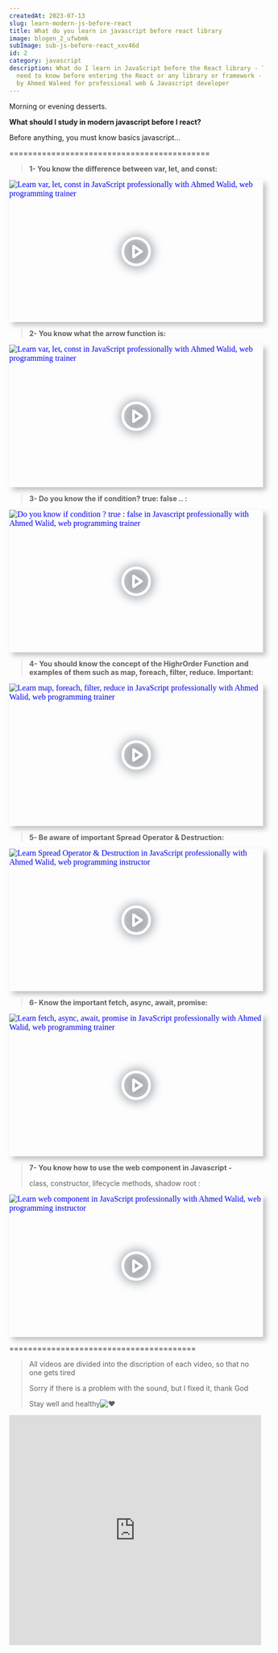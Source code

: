 ```yaml
---
createdAt: 2023-07-13
slug: learn-modern-js-before-react
title: What do you learn in javascript before react library
image: blogen_2_ufwbmk
subImage: sub-js-before-react_xxv46d
id: 2
category: javascript
description: What do I learn in JavaScript before the React library - Things you
  need to know before entering the React or any library or framework - Articles
  by Ahmed Waleed for professional web & Javascript developer
---
```

Morning or evening desserts.

**What should I study in modern javascript before I react?**

Before anything, you must know basics javascript...

\===========================================

> **1- You know the difference between var, let, and const:**

<div style="width:100%;max-width:800px;box-shadow:6px 6px 10px hsl(206.5,0%,75%)"><div style="position:relative;padding-bottom:56.15%;height:0;overflow:hidden"><iframe style="position:absolute;top:0;left:0;width:100%;height:100%;border:0" loading="lazy" srcdoc="<style>* {padding: 0;margin: 0;overflow: hidden;}body, html {height: 100%;}img, svg {position: absolute;width:100%;top: 0;bottom: 0;margin: auto;}svg {filter: drop-shadow(1px 1px 10px hsl(206.5, 70.7%, 8%));transition: all 250ms ease-in-out;}body:hover svg {filter: drop-shadow(1px 1px 10px hsl(206.5, 0%, 10%));transform: scale(1.2);}</style><a href='https://www.youtube.com/embed/dww6Pzvf24I?autoplay=1'><img src='https://img.youtube.com/vi/dww6Pzvf24I/hqdefault.jpg' alt='Learn var, let, const in JavaScript professionally with Ahmed Walid, web programming trainer'>
<svg xmlns='http://www.w3.org/2000/svg' width='64' height='64' viewBox='0 0 24 24' fill='none' stroke='#ffffff' stroke-width='2' stroke-linecap='round' stroke-linejoin='round' class='feather feather-play-circle'><circle cx='12' cy='12' r='10'></circle><polygon points='10 8 16 12 10 16 10 8'></polygon></svg></a>" src="https://www.youtube.com/embed/dww6Pzvf24I" title="Learn var, let, const in JavaScript professionally with Ahmed Walid, web programming trainer" frameborder="0" allow="accelerometer; autoplay; clipboard-write; encrypted-media; gyroscope; picture-in-picture" allowfullscreen></iframe></div></div>

> **2- You know what the arrow function is:**

<div style="width:100%;max-width:800px;box-shadow:6px 6px 10px hsl(206.5,0%,75%)"><div style="position:relative;padding-bottom:56.15%;height:0;overflow:hidden"><iframe style="position:absolute;top:0;left:0;width:100%;height:100%;border:0" loading="lazy" srcdoc="<style>* {padding: 0;margin: 0;overflow: hidden;}body, html {height: 100%;}img, svg {position: absolute;width:100%;top: 0;bottom: 0;margin: auto;}svg {filter: drop-shadow(1px 1px 10px hsl(206.5, 70.7%, 8%));transition: all 250ms ease-in-out;}body:hover svg {filter: drop-shadow(1px 1px 10px hsl(206.5, 0%, 10%));transform: scale(1.2);}</style><a href='https://www.youtube.com/embed/68lsoQXe31A?autoplay=1'><img src='https://img.youtube.com/vi/68lsoQXe31A/hqdefault.jpg' alt='Learn var, let, const in JavaScript professionally with Ahmed Walid, web programming trainer'>
<svg xmlns='http://www.w3.org/2000/svg' width='64' height='64' viewBox='0 0 24 24' fill='none' stroke='#ffffff' stroke-width='2' stroke-linecap='round' stroke-linejoin='round' class='feather feather-play-circle'><circle cx='12' cy='12' r='10'></circle><polygon points='10 8 16 12 10 16 10 8'></polygon></svg></a>" src="https://www.youtube.com/embed/68lsoQXe31A" title="Learn var, let, const in JavaScript professionally with Ahmed Walid, web programming trainer" frameborder="0" allow="accelerometer; autoplay; clipboard-write; encrypted-media; gyroscope; picture-in-picture" allowfullscreen></iframe></div></div>

> **3- Do you know the if condition? true: false .. :**

<div style="width:100%;max-width:800px;box-shadow:6px 6px 10px hsl(206.5,0%,75%)"><div style="position:relative;padding-bottom:56.15%;height:0;overflow:hidden"><iframe style="position:absolute;top:0;left:0;width:100%;height:100%;border:0" loading="lazy" srcdoc="<style>* {padding: 0;margin: 0;overflow: hidden;}body, html {height: 100%;}img, svg {position: absolute;width:100%;top: 0;bottom: 0;margin: auto;}svg {filter: drop-shadow(1px 1px 10px hsl(206.5, 70.7%, 8%));transition: all 250ms ease-in-out;}body:hover svg {filter: drop-shadow(1px 1px 10px hsl(206.5, 0%, 10%));transform: scale(1.2);}</style><a href='https://www.youtube.com/embed/xqPoBpfGDnQ?autoplay=1'><img src='https://img.youtube.com/vi/xqPoBpfGDnQ/hqdefault.jpg' alt='Do you know if condition ?  true : false in Javascript professionally with Ahmed Walid, web programming trainer'>
<svg xmlns='http://www.w3.org/2000/svg' width='64' height='64' viewBox='0 0 24 24' fill='none' stroke='#ffffff' stroke-width='2' stroke-linecap='round' stroke-linejoin='round' class='feather feather-play-circle'><circle cx='12' cy='12' r='10'></circle><polygon points='10 8 16 12 10 16 10 8'></polygon></svg></a>" src="https://www.youtube.com/embed/xqPoBpfGDnQ" title="Do you know if condition ?  true : false in Javascript professionally with Ahmed Walid, web programming trainer" frameborder="0" allow="accelerometer; autoplay; clipboard-write; encrypted-media; gyroscope; picture-in-picture" allowfullscreen></iframe></div></div>

> **4- You should know the concept of the HighrOrder Function and examples of them such as map, foreach, filter, reduce. Important:**

<div style="width:100%;max-width:800px;box-shadow:6px 6px 10px hsl(206.5,0%,75%)"><div style="position:relative;padding-bottom:56.15%;height:0;overflow:hidden"><iframe style="position:absolute;top:0;left:0;width:100%;height:100%;border:0" loading="lazy" srcdoc="<style>* {padding: 0;margin: 0;overflow: hidden;}body, html {height: 100%;}img, svg {position: absolute;width:100%;top: 0;bottom: 0;margin: auto;}svg {filter: drop-shadow(1px 1px 10px hsl(206.5, 70.7%, 8%));transition: all 250ms ease-in-out;}body:hover svg {filter: drop-shadow(1px 1px 10px hsl(206.5, 0%, 10%));transform: scale(1.2);}</style><a href='https://www.youtube.com/embed/ZNcu8VmSqSQ?autoplay=1'><img src='https://img.youtube.com/vi/ZNcu8VmSqSQ/hqdefault.jpg' alt='Learn map, foreach, filter, reduce in JavaScript professionally with Ahmed Walid, web programming trainer'>
<svg xmlns='http://www.w3.org/2000/svg' width='64' height='64' viewBox='0 0 24 24' fill='none' stroke='#ffffff' stroke-width='2' stroke-linecap='round' stroke-linejoin='round' class='feather feather-play-circle'><circle cx='12' cy='12' r='10'></circle><polygon points='10 8 16 12 10 16 10 8'></polygon></svg></a>" src="https://www.youtube.com/embed/ZNcu8VmSqSQ" title="Learn map, foreach, filter, reduce in JavaScript professionally with Ahmed Walid, web programming trainer" frameborder="0" allow="accelerometer; autoplay; clipboard-write; encrypted-media; gyroscope; picture-in-picture" allowfullscreen></iframe></div></div>

> **5- Be aware of important Spread Operator & Destruction:**

<div style="width:100%;max-width:800px;box-shadow:6px 6px 10px hsl(206.5,0%,75%)"><div style="position:relative;padding-bottom:56.15%;height:0;overflow:hidden"><iframe style="position:absolute;top:0;left:0;width:100%;height:100%;border:0" loading="lazy" srcdoc="<style>* {padding: 0;margin: 0;overflow: hidden;}body, html {height: 100%;}img, svg {position: absolute;width:100%;top: 0;bottom: 0;margin: auto;}svg {filter: drop-shadow(1px 1px 10px hsl(206.5, 70.7%, 8%));transition: all 250ms ease-in-out;}body:hover svg {filter: drop-shadow(1px 1px 10px hsl(206.5, 0%, 10%));transform: scale(1.2);}</style><a href='https://www.youtube.com/embed/jUUMc1C5rAM?autoplay=1'><img src='https://img.youtube.com/vi/jUUMc1C5rAM/hqdefault.jpg' alt='Learn Spread Operator & Destruction in JavaScript professionally with Ahmed Walid, web programming instructor'>
<svg xmlns='http://www.w3.org/2000/svg' width='64' height='64' viewBox='0 0 24 24' fill='none' stroke='#ffffff' stroke-width='2' stroke-linecap='round' stroke-linejoin='round' class='feather feather-play-circle'><circle cx='12' cy='12' r='10'></circle><polygon points='10 8 16 12 10 16 10 8'></polygon></svg></a>" src="https://www.youtube.com/embed/jUUMc1C5rAM" title="Learn Spread Operator & Destruction in JavaScript professionally with Ahmed Walid, web programming instructor" frameborder="0" allow="accelerometer; autoplay; clipboard-write; encrypted-media; gyroscope; picture-in-picture" allowfullscreen></iframe></div></div>

> **6- Know the important fetch, async, await, promise:**

<div style="width:100%;max-width:800px;box-shadow:6px 6px 10px hsl(206.5,0%,75%)"><div style="position:relative;padding-bottom:56.15%;height:0;overflow:hidden"><iframe style="position:absolute;top:0;left:0;width:100%;height:100%;border:0" loading="lazy" srcdoc="<style>* {padding: 0;margin: 0;overflow: hidden;}body, html {height: 100%;}img, svg {position: absolute;width:100%;top: 0;bottom: 0;margin: auto;}svg {filter: drop-shadow(1px 1px 10px hsl(206.5, 70.7%, 8%));transition: all 250ms ease-in-out;}body:hover svg {filter: drop-shadow(1px 1px 10px hsl(206.5, 0%, 10%));transform: scale(1.2);}</style><a href='https://www.youtube.com/embed/ZiiBZt2xaWw?autoplay=1'><img src='https://img.youtube.com/vi/ZiiBZt2xaWw/hqdefault.jpg' alt='Learn fetch, async, await, promise in JavaScript professionally with Ahmed Walid, web programming trainer'>
<svg xmlns='http://www.w3.org/2000/svg' width='64' height='64' viewBox='0 0 24 24' fill='none' stroke='#ffffff' stroke-width='2' stroke-linecap='round' stroke-linejoin='round' class='feather feather-play-circle'><circle cx='12' cy='12' r='10'></circle><polygon points='10 8 16 12 10 16 10 8'></polygon></svg></a>" src="https://www.youtube.com/embed/ZiiBZt2xaWw" title="Learn fetch, async, await, promise in JavaScript professionally with Ahmed Walid, web programming trainer" frameborder="0" allow="accelerometer; autoplay; clipboard-write; encrypted-media; gyroscope; picture-in-picture" allowfullscreen></iframe></div></div>

> **7- You know how to use the web component in Javascript -**
>
> class, constructor, lifecycle methods, shadow root :

<div style="width:100%;max-width:800px;box-shadow:6px 6px 10px hsl(206.5,0%,75%)"><div style="position:relative;padding-bottom:56.15%;height:0;overflow:hidden"><iframe style="position:absolute;top:0;left:0;width:100%;height:100%;border:0" loading="lazy" srcdoc="<style>* {padding: 0;margin: 0;overflow: hidden;}body, html {height: 100%;}img, svg {position: absolute;width:100%;top: 0;bottom: 0;margin: auto;}svg {filter: drop-shadow(1px 1px 10px hsl(206.5, 70.7%, 8%));transition: all 250ms ease-in-out;}body:hover svg {filter: drop-shadow(1px 1px 10px hsl(206.5, 0%, 10%));transform: scale(1.2);}</style><a href='https://www.youtube.com/embed/gl7_toJAVLE?autoplay=1'><img src='https://img.youtube.com/vi/gl7_toJAVLE/hqdefault.jpg' alt='Learn web component in JavaScript professionally with Ahmed Walid, web programming instructor'>
<svg xmlns='http://www.w3.org/2000/svg' width='64' height='64' viewBox='0 0 24 24' fill='none' stroke='#ffffff' stroke-width='2' stroke-linecap='round' stroke-linejoin='round' class='feather feather-play-circle'><circle cx='12' cy='12' r='10'></circle><polygon points='10 8 16 12 10 16 10 8'></polygon></svg></a>" src="https://www.youtube.com/embed/gl7_toJAVLE" title="Learn web component in JavaScript professionally with Ahmed Walid, web programming instructor" frameborder="0" allow="accelerometer; autoplay; clipboard-write; encrypted-media; gyroscope; picture-in-picture" allowfullscreen></iframe></div></div>

\========================================

> All videos are divided into the discription of each video, so that no one gets tired
>
> Sorry if there is a problem with the sound, but I fixed it, thank God
>
> Stay well and healthy![❤️](https://static.xx.fbcdn.net/images/emoji.php/v9/t6c/1/16/2764.png)

<iframe src="https://www.facebook.com/plugins/post.php?href=https%3A%2F%2Fwww.facebook.com%2FLiNePasha%2Fposts%2Fpfbid08A4vhkVQ2Vu77pWxN2CjX2A6jureUMmvDNJC1szkvVgy2b8opJRZkPhrceF6dySpl&show_text=true&width=500" width="500" height="457" style="border:none;overflow:hidden" scrolling="no" frameborder="0" allowfullscreen="true" allow="autoplay; clipboard-write; encrypted-media; picture-in-picture; web-share"></iframe>